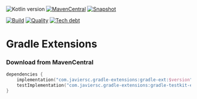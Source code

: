 ![Kotlin version](https://img.shields.io/badge/kotlin-1.6.21-blueviolet?logo=kotlin&logoColor=white)
[![MavenCentral](https://img.shields.io/maven-central/v/com.javiersc.gradle-extensions/gradle-ext?label=MavenCentral)](https://repo1.maven.org/maven2/com/javiersc/gradle-extensions/gradle-ext/)
[![Snapshot](https://img.shields.io/nexus/s/com.javiersc.gradle-extensions/gradle-ext?server=https%3A%2F%2Foss.sonatype.org%2F&label=Snapshot)](https://oss.sonatype.org/content/repositories/snapshots/com/javiersc/gradle-extensions/gradle-ext/)

[![Build](https://img.shields.io/github/workflow/status/JavierSegoviaCordoba/gradle-extensions/build-kotlin?label=Build&logo=GitHub)](https://github.com/JavierSegoviaCordoba/gradle-extensions/tree/main)
[![Quality](https://img.shields.io/sonar/quality_gate/com.javiersc.gradle-extensions:gradle-extensions?label=Quality&logo=SonarCloud&logoColor=white&server=https%3A%2F%2Fsonarcloud.io)](https://sonarcloud.io/dashboard?id=com.javiersc.gradle-extensions:gradle-extensions)
[![Tech debt](https://img.shields.io/sonar/tech_debt/com.javiersc.gradle-extensions:gradle-extensions?label=Tech%20debt&logo=SonarCloud&logoColor=white&server=https%3A%2F%2Fsonarcloud.io)](https://sonarcloud.io/dashboard?id=com.javiersc.gradle-extensions:gradle-extensions)

# Gradle Extensions

### Download from MavenCentral

```kotlin
dependencies {
    implementation("com.javiersc.gradle-extensions:gradle-ext:$version")
    testImplementation("com.javiersc.gradle-extensions:gradle-testkit-ext:$version")
}
```
